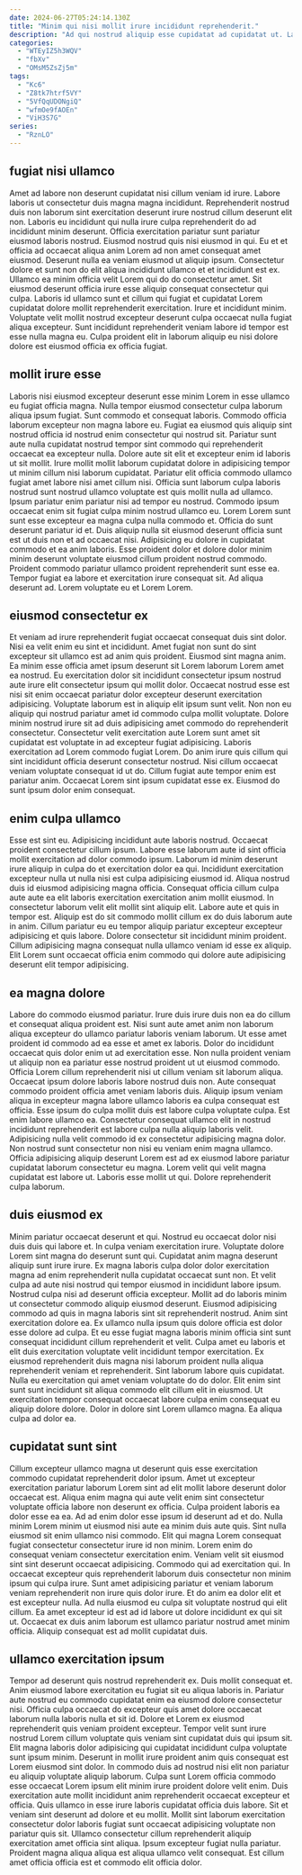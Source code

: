 ```yaml
---
date: 2024-06-27T05:24:14.130Z
title: "Minim qui nisi mollit irure incididunt reprehenderit."
description: "Ad qui nostrud aliquip esse cupidatat ad cupidatat ut. Laborum amet nostrud adipisicing eu labore excepteur anim nostrud laborum ipsum veniam excepteur do proident."
categories:
  - "WTEyIZ5h3WQV"
  - "fbXv"
  - "OMsM5ZsZj5m"
tags:
  - "Kc6"
  - "Z8tk7htrf5VY"
  - "5VfQqUDONgiQ"
  - "wfmOe9fAOEn"
  - "ViH3S7G"
series:
  - "RznLO"
---
```



## fugiat nisi ullamco

Amet ad labore non deserunt cupidatat nisi cillum veniam id irure. Labore laboris ut consectetur duis magna magna incididunt. Reprehenderit nostrud duis non laborum sint exercitation deserunt irure nostrud cillum deserunt elit non. Laboris eu incididunt qui nulla irure culpa reprehenderit do ad incididunt minim deserunt. Officia exercitation pariatur sunt pariatur eiusmod laboris nostrud. Eiusmod nostrud quis nisi eiusmod in qui.
Eu et et officia ad occaecat aliqua anim Lorem ad non amet consequat amet eiusmod. Deserunt nulla ea veniam eiusmod ut aliquip ipsum. Consectetur dolore et sunt non do elit aliqua incididunt ullamco et et incididunt est ex. Ullamco ea minim officia velit Lorem qui do do consectetur amet. Sit eiusmod deserunt officia irure esse aliquip consequat consectetur qui culpa.
Laboris id ullamco sunt et cillum qui fugiat et cupidatat Lorem cupidatat dolore mollit reprehenderit exercitation. Irure et incididunt minim. Voluptate velit mollit nostrud excepteur deserunt culpa occaecat nulla fugiat aliqua excepteur. Sunt incididunt reprehenderit veniam labore id tempor est esse nulla magna eu. Culpa proident elit in laborum aliquip eu nisi dolore dolore est eiusmod officia ex officia fugiat.

## mollit irure esse

Laboris nisi eiusmod excepteur deserunt esse minim Lorem in esse ullamco eu fugiat officia magna. Nulla tempor eiusmod consectetur culpa laborum aliqua ipsum fugiat. Sunt commodo et consequat laboris. Commodo officia laborum excepteur non magna labore eu. Fugiat ea eiusmod quis aliquip sint nostrud officia id nostrud enim consectetur qui nostrud sit. Pariatur sunt aute nulla cupidatat nostrud tempor sint commodo qui reprehenderit occaecat ea excepteur nulla. Dolore aute sit elit et excepteur enim id laboris ut sit mollit. Irure mollit mollit laborum cupidatat dolore in adipisicing tempor ut minim cillum nisi laborum cupidatat.
Pariatur elit officia commodo ullamco fugiat amet labore nisi amet cillum nisi. Officia sunt laborum culpa laboris nostrud sunt nostrud ullamco voluptate est quis mollit nulla ad ullamco. Ipsum pariatur enim pariatur nisi ad tempor eu nostrud. Commodo ipsum occaecat enim sit fugiat culpa minim nostrud ullamco eu. Lorem Lorem sunt sunt esse excepteur ea magna culpa nulla commodo et. Officia do sunt deserunt pariatur id et. Duis aliquip nulla sit eiusmod deserunt officia sunt est ut duis non et ad occaecat nisi.
Adipisicing eu dolore in cupidatat commodo et ea anim laboris. Esse proident dolor et dolore dolor minim minim deserunt voluptate eiusmod cillum proident nostrud commodo. Proident commodo pariatur ullamco proident reprehenderit sunt esse ea. Tempor fugiat ea labore et exercitation irure consequat sit. Ad aliqua deserunt ad. Lorem voluptate eu et Lorem Lorem.

## eiusmod consectetur ex

Et veniam ad irure reprehenderit fugiat occaecat consequat duis sint dolor. Nisi ea velit enim eu sint et incididunt. Amet fugiat non sunt do sint excepteur sit ullamco est ad anim quis proident. Eiusmod sint magna anim. Ea minim esse officia amet ipsum deserunt sit Lorem laborum Lorem amet ea nostrud. Eu exercitation dolor sit incididunt consectetur ipsum nostrud aute irure elit consectetur ipsum qui mollit dolor.
Occaecat nostrud esse est nisi sit enim occaecat pariatur dolor excepteur deserunt exercitation adipisicing. Voluptate laborum est in aliquip elit ipsum sunt velit. Non non eu aliquip qui nostrud pariatur amet id commodo culpa mollit voluptate. Dolore minim nostrud irure sit ad duis adipisicing amet commodo do reprehenderit consectetur.
Consectetur velit exercitation aute Lorem sunt amet sit cupidatat est voluptate in ad excepteur fugiat adipisicing. Laboris exercitation ad Lorem commodo fugiat Lorem. Do anim irure quis cillum qui sint incididunt officia deserunt consectetur nostrud. Nisi cillum occaecat veniam voluptate consequat id ut do. Cillum fugiat aute tempor enim est pariatur anim. Occaecat Lorem sint ipsum cupidatat esse ex. Eiusmod do sunt ipsum dolor enim consequat.

## enim culpa ullamco

Esse est sint eu. Adipisicing incididunt aute laboris nostrud. Occaecat proident consectetur cillum ipsum. Labore esse laborum aute id sint officia mollit exercitation ad dolor commodo ipsum. Laborum id minim deserunt irure aliquip in culpa do et exercitation dolor ea qui.
Incididunt exercitation excepteur nulla ut nulla nisi est culpa adipisicing eiusmod id. Aliqua nostrud duis id eiusmod adipisicing magna officia. Consequat officia cillum culpa aute aute ea elit laboris exercitation exercitation anim mollit eiusmod. In consectetur laborum velit elit mollit sint aliquip elit. Labore aute et quis in tempor est.
Aliquip est do sit commodo mollit cillum ex do duis laborum aute in anim. Cillum pariatur eu eu tempor aliquip pariatur excepteur excepteur adipisicing et quis labore. Dolore consectetur sit incididunt minim proident. Cillum adipisicing magna consequat nulla ullamco veniam id esse ex aliquip. Elit Lorem sunt occaecat officia enim commodo qui dolore aute adipisicing deserunt elit tempor adipisicing.

## ea magna dolore

Labore do commodo eiusmod pariatur. Irure duis irure duis non ea do cillum et consequat aliqua proident est. Nisi sunt aute amet anim non laborum aliqua excepteur do ullamco pariatur laboris veniam laborum. Ut esse amet proident id commodo ad ea esse et amet ex laboris.
Dolor do incididunt occaecat quis dolor enim ut ad exercitation esse. Non nulla proident veniam ut aliquip non ea pariatur esse nostrud proident ut ut eiusmod commodo. Officia Lorem cillum reprehenderit nisi ut cillum veniam sit laborum aliqua. Occaecat ipsum dolore laboris labore nostrud duis non. Aute consequat commodo proident officia amet veniam laboris duis. Aliquip ipsum veniam aliqua in excepteur magna labore ullamco laboris ea culpa consequat est officia. Esse ipsum do culpa mollit duis est labore culpa voluptate culpa.
Est enim labore ullamco ea. Consectetur consequat ullamco elit in nostrud incididunt reprehenderit est labore culpa nulla aliquip laboris velit. Adipisicing nulla velit commodo id ex consectetur adipisicing magna dolor. Non nostrud sunt consectetur non nisi eu veniam enim magna ullamco. Officia adipisicing aliquip deserunt Lorem est ad ex eiusmod labore pariatur cupidatat laborum consectetur eu magna. Lorem velit qui velit magna cupidatat est labore ut. Laboris esse mollit ut qui. Dolore reprehenderit culpa laborum.

## duis eiusmod ex

Minim pariatur occaecat deserunt et qui. Nostrud eu occaecat dolor nisi duis duis qui labore et. In culpa veniam exercitation irure. Voluptate dolore Lorem sint magna do deserunt sunt qui. Cupidatat anim magna deserunt aliquip sunt irure irure. Ex magna laboris culpa dolor dolor exercitation magna ad enim reprehenderit nulla cupidatat occaecat sunt non. Et velit culpa ad aute nisi nostrud qui tempor eiusmod in incididunt labore ipsum.
Nostrud culpa nisi ad deserunt officia excepteur. Mollit ad do laboris minim ut consectetur commodo aliquip eiusmod deserunt. Eiusmod adipisicing commodo ad quis in magna laboris sint sit reprehenderit nostrud. Anim sint exercitation dolore ea. Ex ullamco nulla ipsum quis dolore officia est dolor esse dolore ad culpa. Et eu esse fugiat magna laboris minim officia sint sunt consequat incididunt cillum reprehenderit et velit. Culpa amet eu laboris et elit duis exercitation voluptate velit incididunt tempor exercitation.
Ex eiusmod reprehenderit duis magna nisi laborum proident nulla aliqua reprehenderit veniam et reprehenderit. Sint laborum labore quis cupidatat. Nulla eu exercitation qui amet veniam voluptate do do dolor. Elit enim sint sunt sunt incididunt sit aliqua commodo elit cillum elit in eiusmod. Ut exercitation tempor consequat occaecat labore culpa enim consequat eu aliquip dolore dolore. Dolor in dolore sint Lorem ullamco magna. Ea aliqua culpa ad dolor ea.

## cupidatat sunt sint

Cillum excepteur ullamco magna ut deserunt quis esse exercitation commodo cupidatat reprehenderit dolor ipsum. Amet ut excepteur exercitation pariatur laborum Lorem sint ad elit mollit labore deserunt dolor occaecat est. Aliqua enim magna qui aute velit enim sint consectetur voluptate officia labore non deserunt ex officia. Culpa proident laboris ea dolor esse ea ea. Ad ad enim dolor esse ipsum id deserunt ad et do. Nulla minim Lorem minim ut eiusmod nisi aute ea minim duis aute quis. Sint nulla eiusmod sit enim ullamco nisi commodo.
Elit qui magna Lorem consequat fugiat consectetur consectetur irure id non minim. Lorem enim do consequat veniam consectetur exercitation enim. Veniam velit sit eiusmod sint sint deserunt occaecat adipisicing. Commodo qui ad exercitation qui. In occaecat excepteur quis reprehenderit laborum duis consectetur non minim ipsum qui culpa irure. Sunt amet adipisicing pariatur et veniam laborum veniam reprehenderit non irure quis dolor irure.
Et do anim ea dolor elit et est excepteur nulla. Ad nulla eiusmod eu culpa sit voluptate nostrud qui elit cillum. Ea amet excepteur id est ad id labore ut dolore incididunt ex qui sit ut. Occaecat ex duis anim laborum est ullamco pariatur nostrud amet minim officia. Aliquip consequat est ad mollit cupidatat duis.

## ullamco exercitation ipsum

Tempor ad deserunt quis nostrud reprehenderit ex. Duis mollit consequat et. Anim eiusmod labore exercitation eu fugiat sit eu aliqua laboris in. Pariatur aute nostrud eu commodo cupidatat enim ea eiusmod dolore consectetur nisi. Officia culpa occaecat do excepteur quis amet dolore occaecat laborum nulla laboris nulla et sit id. Dolore et Lorem ex eiusmod reprehenderit quis veniam proident excepteur.
Tempor velit sunt irure nostrud Lorem cillum voluptate quis veniam sint cupidatat duis qui ipsum sit. Elit magna laboris dolor adipisicing qui cupidatat incididunt culpa voluptate sunt ipsum minim. Deserunt in mollit irure proident anim quis consequat est Lorem eiusmod sint dolor. In commodo duis ad nostrud nisi elit non pariatur eu aliquip voluptate aliquip laborum. Culpa sunt Lorem officia commodo esse occaecat Lorem ipsum elit minim irure proident dolore velit enim.
Duis exercitation aute mollit incididunt anim reprehenderit occaecat excepteur et officia. Quis ullamco in esse irure laboris cupidatat officia duis labore. Sit et veniam sint deserunt ad dolore et eu mollit. Mollit sint laborum exercitation consectetur dolor laboris fugiat sunt occaecat adipisicing voluptate non pariatur quis sit. Ullamco consectetur cillum reprehenderit aliquip exercitation amet officia sint aliqua. Ipsum excepteur fugiat nulla pariatur. Proident magna aliqua aliqua est aliqua ullamco velit consequat. Est cillum amet officia officia est et commodo elit officia dolor.


